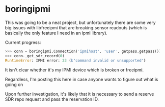 # boringipmi

This was going to be a neat project, but unfortunately there are some very big
issues with libfreeipmi that are breaking sensor readouts (which is basically
the only feature I need in an ipmi library).

Current progress:

```python
>>> conn = boringipmi.Connection('ipmihost', 'user', getpass.getpass())
>>> conn._get_sdr_record(0)
RuntimeError: IPMI error: 23 (b'command invalid or unsupported')
```

It isn't clear whether it's my IPMI device which is broken or freeipmi.

Regardless, I'm posting this here in case anyone wants to figure out what is
going on

Upon further investigation, it's likely that it is necessary to send a
reserve SDR repo request and pass the reservation ID.
